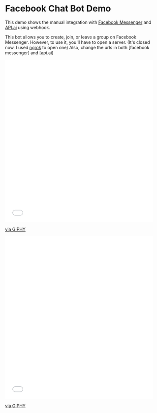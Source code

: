 # Facebook Chat Bot Demo

This demo shows the manual integration with [Facebook Messenger](https://developers.facebook.com/) and 
[API.ai](https://console.api.ai) using webhook.

This bot allows you to create, join, or leave a group on Facebook Messenger.
However, to use it, you'll have to open a server. (It's closed now. I used [ngrok](https://ngrok.com) to open one)
Also, change the urls in both [facebook messenger] and [api.ai]


<iframe src="//giphy.com/embed/ejf3B2gPKOaJ2" width="480" height="528" frameBorder="0" class="giphy-embed" allowFullScreen></iframe><p><a href="https://giphy.com/gifs/ejf3B2gPKOaJ2">via GIPHY</a></p>

<iframe src="//giphy.com/embed/rlSoFIsDJcQM" width="480" height="528" frameBorder="0" class="giphy-embed" allowFullScreen></iframe><p><a href="https://giphy.com/gifs/rlSoFIsDJcQM">via GIPHY</a></p>
